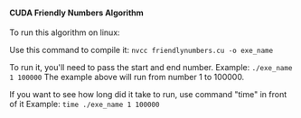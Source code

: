#### CUDA Friendly Numbers Algorithm

To run this algorithm on linux: 

Use this command to compile it:
`nvcc friendlynumbers.cu -o exe_name`

To run it, you'll need to pass the start and end number.
Example:
`./exe_name 1 100000`
The example above will run from number 1 to 100000.

If you want to see how long did it take to run, use command "time" in front of it
Example:
`time ./exe_name 1 100000`